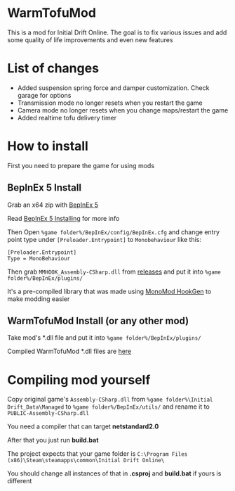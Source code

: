 # WarmTofuMod
This is a mod for Initial Drift Online. The goal is to fix various issues and add some quality of life improvements and even new features

# List of changes
- Added suspension spring force and damper customization. Check garage for options
- Transmission mode no longer resets when you restart the game
- Camera mode no longer resets when you change maps/restart the game
- Added realtime tofu delivery timer

# How to install
First you need to prepare the game for using mods
## BepInEx 5 Install
Grab an x64 zip with [BepInEx 5](https://github.com/BepInEx/BepInEx/releases/tag/v5.4.21)

Read [BepInEx 5 Installing](https://docs.bepinex.dev/articles/user_guide/installation/index.html) for more info

Then Open ```%game folder%/BepInEx/config/BepInEx.cfg``` and change entry point type under ```[Preloader.Entrypoint]``` to ```Monobehaviour``` like this:
```
[Preloader.Entrypoint]
Type = MonoBehaviour
```
Then grab ```MMHOOK_Assembly-CSharp.dll``` from [releases](https://github.com/Kert/WarmTofuMod/releases) and put it into ```%game folder%/BepInEx/plugins/```

It's a pre-compiled library that was made using [MonoMod HookGen](https://github.com/MonoMod/MonoMod/blob/master/README-RuntimeDetour.md) to make modding easier

## WarmTofuMod Install (or any other mod)
Take mod's *.dll file and put it into ```%game folder%/BepInEx/plugins/```

Compiled WarmTofuMod *.dll files are [here]([https://github.com/Kert/WarmTofuMod/releases](https://github.com/Kert/WarmTofuMod/releases/tag/MMHOOK_Assembly-CSharp.dll))

# Compiling mod yourself
Copy original game's ```Assembly-CSharp.dll``` from ```%game folder%\Initial Drift_Data\Managed``` to ```%game folder%/BepInEx/utils/``` and rename it to ```PUBLIC-Assembly-CSharp.dll```

You need a compiler that can target **netstandard2.0**

After that you just run **build.bat**

The project expects that your game folder is ```C:\Program Files (x86)\Steam\steamapps\common\Initial Drift Online\```

You should change all instances of that in **.csproj** and **build.bat** if yours is different 
